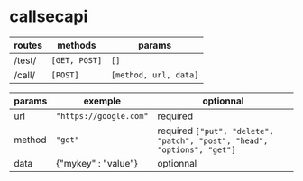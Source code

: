 # callsecapi

 routes | methods | params
-|-|-|
/test/ | `[GET, POST]` | `[]`
/call/ | `[POST]` | `[method, url, data]`

 params | exemple | optionnal
-|-|-|
url | `"https://google.com"` | required
method | `"get"` | required `["put", "delete", "patch", "post", "head", "options", "get"]`
data | {"mykey" : "value"} | optionnal

